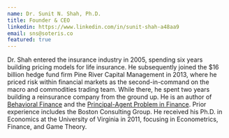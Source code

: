 ```yaml
---
name: Dr. Sunit N. Shah, Ph.D.
title: Founder & CEO
linkedin: https://www.linkedin.com/in/sunit-shah-a48aa9
email: sns@soteris.co
featured: true
---
```


Dr. Shah entered the insurance industry in 2005, spending six years building pricing models for life insurance. He subsequently joined the $16 billion hedge fund firm Pine River Capital Management in 2013, where he priced risk within financial markets as the second-in-command on the macro and commodities trading team. While there, he spent two years building a reinsurance company from the ground up. He is an author of [Behavioral Finance](https://www.wiley.com/en-us/Behavioral+Finance%3A+Understanding+the+Social%2C+Cognitive%2C+and+Economic+Debates-p-9781118300190) and the [Principal-Agent Problem in Finance](https://www.cfainstitute.org/learning/products/publications/rflr/Pages/rflr.v9.n1.1.aspx). Prior experience includes the Boston Consulting Group. He received his Ph.D. in Economics at the University of Virginia in 2011, focusing in Econometrics, Finance, and Game Theory.
